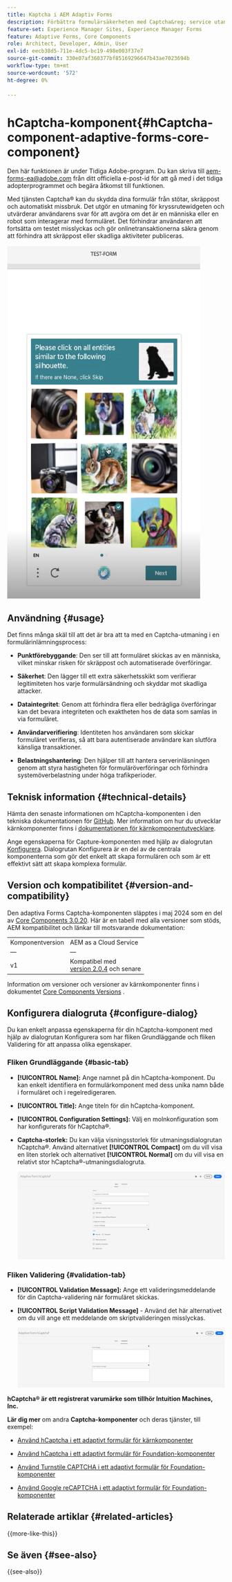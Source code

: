 ```yaml
---
title: Kaptcha i AEM Adaptiv Forms
description: Förbättra formulärsäkerheten med Captcha&reg; service utan problem. Stegvisa anvisningar inifrån!
feature-set: Experience Manager Sites, Experience Manager Forms
feature: Adaptive Forms, Core Components
role: Architect, Developer, Admin, User
exl-id: eecb38d5-711e-4dc5-bc19-498e003f37e7
source-git-commit: 330e07af360377bf85169296647b43ae7023694b
workflow-type: tm+mt
source-wordcount: '572'
ht-degree: 0%

---
```


# hCaptcha-komponent{#hCaptcha-component-adaptive-forms-core-component}

<span class="preview"> Den här funktionen är under Tidiga Adobe-program. Du kan skriva till aem-forms-ea@adobe.com från ditt officiella e-post-id för att gå med i det tidiga adopterprogrammet och begära åtkomst till funktionen. </span>

Med tjänsten Captcha® kan du skydda dina formulär från stötar, skräppost och automatiskt missbruk. Det utgör en utmaning för kryssrutewidgeten och utvärderar användarens svar för att avgöra om det är en människa eller en robot som interagerar med formuläret. Det förhindrar användaren att fortsätta om testet misslyckas och gör onlinetransaktionerna säkra genom att förhindra att skräppost eller skadliga aktiviteter publiceras.

![hCaptcha®](/help/adaptive-forms/assets/hCaptcha-challenge.png)

## Användning {#usage}

Det finns många skäl till att det är bra att ta med en Captcha-utmaning i en formulärinlämningsprocess:

- **Punktförebyggande**: Den ser till att formuläret skickas av en människa, vilket minskar risken för skräppost och automatiserade överföringar.

- **Säkerhet**: Den lägger till ett extra säkerhetsskikt som verifierar legitimiteten hos varje formulärsändning och skyddar mot skadliga attacker.

- **Dataintegritet**: Genom att förhindra flera eller bedrägliga överföringar kan det bevara integriteten och exaktheten hos de data som samlas in via formuläret.

- **Användarverifiering**: Identiteten hos användaren som skickar formuläret verifieras, så att bara autentiserade användare kan slutföra känsliga transaktioner.

- **Belastningshantering**: Den hjälper till att hantera serverinläsningen genom att styra hastigheten för formuläröverföringar och förhindra systemöverbelastning under höga trafikperioder.

## Teknisk information {#technical-details}

Hämta den senaste informationen om hCaptcha-komponenten i den tekniska dokumentationen för [GitHub](https://github.com/adobe/aem-core-forms-components/blob/master/ui.af.apps/src/main/content/jcr_root/apps/core/fd/components/form/hCaptcha/v1/hCaptcha/README.md). Mer information om hur du utvecklar kärnkomponenter finns i [dokumentationen för kärnkomponentutvecklare](/help/developing/overview.md).

Ange egenskaperna för Capture-komponenten med hjälp av dialogrutan [Konfigurera](#configure-dialog). Dialogrutan Konfigurera är en del av de centrala komponenterna som gör det enkelt att skapa formulären och som är ett effektivt sätt att skapa komplexa formulär.

## Version och kompatibilitet {#version-and-compatibility}


Den adaptiva Forms Captcha-komponenten släpptes i maj 2024 som en del av [Core Components 3.0.20](https://github.com/adobe/aem-core-forms-components/commit/a4cb97131ffad47137a8f5f173401128a1cf3491). Här är en tabell med alla versioner som stöds, AEM kompatibilitet och länkar till motsvarande dokumentation:

|  |  |
|---|---|
| Komponentversion | AEM as a Cloud Service |
| — | — |
| v1 | Kompatibel med <br>[version 2.0.4](/help/adaptive-forms/version.md) och senare | Kompatibel | Kompatibel |

Information om versioner och versioner av kärnkomponenter finns i dokumentet [Core Components Versions](/help/adaptive-forms/version.md) .

## Konfigurera dialogruta {#configure-dialog}

Du kan enkelt anpassa egenskaperna för din hCaptcha-komponent med hjälp av dialogrutan Konfigurera som har fliken Grundläggande och fliken Validering för att anpassa olika egenskaper.

### Fliken Grundläggande {#basic-tab}

- **[!UICONTROL Name]:** Ange namnet på din hCaptcha-komponent. Du kan enkelt identifiera en formulärkomponent med dess unika namn både i formuläret och i regelredigeraren.
- **[!UICONTROL Title]:** Ange titeln för din hCaptcha-komponent.
- **[!UICONTROL Configuration Settings]:** Välj en molnkonfiguration som har konfigurerats för hCaptcha®.
- **Captcha-storlek:** Du kan välja visningsstorlek för utmaningsdialogrutan hCaptcha®. Använd alternativet **[!UICONTROL Compact]** om du vill visa en liten storlek och alternativet **[!UICONTROL Normal]** om du vill visa en relativt stor hCaptcha®-utmaningsdialogruta.<!-- or **[!UICONTROL Invisible]** to validate hCaptcha&reg; without explicitly rendering the checkbox widget on the user interface. -->

  ![hCaptcha Basic Tab](/help/adaptive-forms/assets/hcaptcha-basic.png)

### Fliken Validering {#validation-tab}

- **[!UICONTROL Validation Message]:** Ange ett valideringsmeddelande för din Captcha-validering när formuläret skickas.
- **[!UICONTROL Script Validation Message]** - Använd det här alternativet om du vill ange ett meddelande om skriptvalideringen misslyckas.

  ![hCaptcha-valideringsflik](/help/adaptive-forms/assets/hcaptcha-validation-tab.png)

**hCaptcha® är ett registrerat varumärke som tillhör Intuition Machines, Inc.**

**Lär dig mer** om andra **Captcha-komponenter** och deras tjänster, till exempel:

- [Använd hCaptcha i ett adaptivt formulär för kärnkomponenter](https://experienceleague.adobe.com/en/docs/experience-manager-cloud-service/content/forms/adaptive-forms-authoring/authoring-adaptive-forms-core-components/create-an-adaptive-form-on-forms-cs/integrate-adaptive-forms-hcaptcha-core-components)

- [Använd hCaptcha i ett adaptivt formulär för Foundation-komponenter](https://experienceleague.adobe.com/en/docs/experience-manager-cloud-service/content/forms/adaptive-forms-authoring/authoring-adaptive-forms-foundation-components/add-components-to-an-adaptive-form/integrate-adaptive-forms-hcaptcha)

- [Använd Turnstile CAPTCHA i ett adaptivt formulär för Foundation-komponenter](https://experienceleague.adobe.com/en/docs/experience-manager-cloud-service/content/forms/adaptive-forms-authoring/authoring-adaptive-forms-foundation-components/add-components-to-an-adaptive-form/integrate-adaptive-forms-turnstile)

- [Använd Google reCAPTCHA i ett adaptivt formulär för Foundation-komponenter](https://experienceleague.adobe.com/en/docs/experience-manager-cloud-service/content/forms/adaptive-forms-authoring/authoring-adaptive-forms-core-components/create-an-adaptive-form-on-forms-cs/captcha-adaptive-forms-core-components)

## Relaterade artiklar {#related-articles}

{{more-like-this}}

## Se även {#see-also}

{{see-also}}
